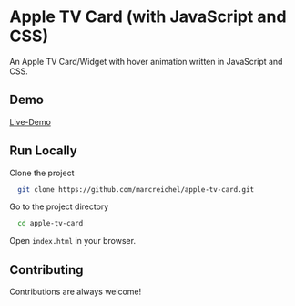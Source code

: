 # Apple TV Card (with JavaScript and CSS)

An Apple TV Card/Widget with hover animation written in JavaScript and CSS.


## Demo

[Live-Demo](https://marcreichel.github.io/apple-tv-card/)


## Run Locally

Clone the project

```bash
  git clone https://github.com/marcreichel/apple-tv-card.git
```

Go to the project directory

```bash
  cd apple-tv-card
```

Open `index.html` in your browser.


## Contributing

Contributions are always welcome!
